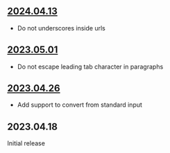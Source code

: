 ## [2024.04.13](https://github.com/dundalek/longdown/compare/2023.05.01...2024.04.13)

- Do not underscores inside urls

## [2023.05.01](https://github.com/dundalek/longdown/compare/2023.04.26...2023.05.01)

- Do not escape leading tab character in paragraphs

## [2023.04.26](https://github.com/dundalek/longdown/compare/2023.04.18...2023.04.26)

- Add support to convert from standard input

## 2023.04.18

Initial release
